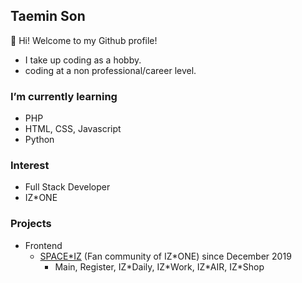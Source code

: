 ## Taemin Son
👋 Hi! Welcome to my Github profile!
- I take up coding as a hobby.
- coding at a non professional/career level.

### I’m currently learning
- PHP
- HTML, CSS, Javascript
- Python

### Interest
- Full Stack Developer
- IZ\*ONE

### Projects
- Frontend
  - [SPACE*IZ](https://wiz-one.co.kr/) (Fan community of IZ\*ONE) since December 2019
    - Main, Register, IZ\*Daily, IZ\*Work, IZ\*AIR, IZ\*Shop
